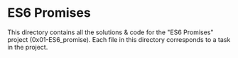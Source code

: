 # ES6 Promises

This directory contains all the solutions & code for the "ES6 Promises" project (0x01-ES6_promise). Each file in this directory corresponds to a task in the project.